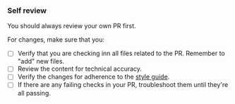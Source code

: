 ### Self review

You should always review your own PR first.

For changes, make sure that you:

- [ ] Verify that you are checking inn all files related to the PR. Remember to "add" new files.
- [ ] Review the content for technical accuracy.
- [ ] Verify the changes for adherence to the [style guide](style-guide.md).
- [ ] If there are any failing checks in your PR, troubleshoot them until they're all passing.
